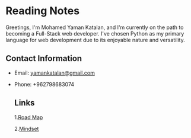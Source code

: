 # Reading Notes

Greetings, I'm Mohamed Yaman Katalan, and I'm currently on the path to becoming a Full-Stack web developer. I've chosen Python as my primary language for web development due to its enjoyable nature and versatility.

## Contact Information
- Email: yamankatalan@gmail.com
- Phone: +962798683074

  ## Links
  1.[Road Map](roadmap.md)
  
  2.[Mindset](mindset.md)
